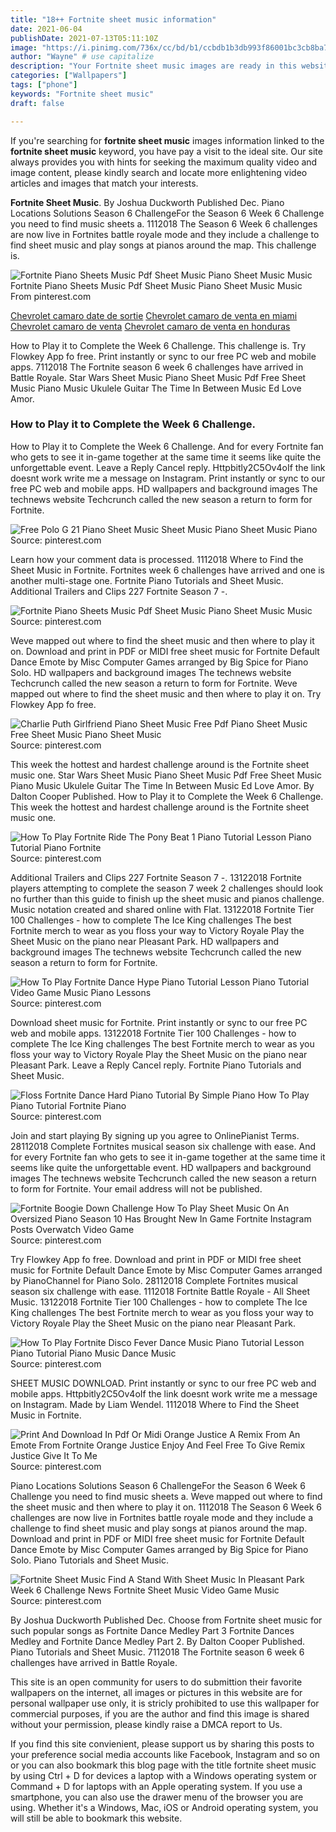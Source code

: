 ```yaml
---
title: "18++ Fortnite sheet music information"
date: 2021-06-04
publishDate: 2021-07-13T05:11:10Z
image: "https://i.pinimg.com/736x/cc/bd/b1/ccbdb1b3db993f86001bc3cb8ba7dc81.jpg"
author: "Wayne" # use capitalize
description: "Your Fortnite sheet music images are ready in this website. Fortnite sheet music are a topic that is being searched for and liked by netizens today. You can Download the Fortnite sheet music files here. Download all free images."
categories: ["Wallpapers"]
tags: ["phone"]
keywords: "Fortnite sheet music"
draft: false

---
```


If you're searching for **fortnite sheet music** images information linked to the **fortnite sheet music** keyword, you have pay a visit to the ideal  site.  Our site always  provides you with  hints  for seeking  the maximum  quality video and image  content, please kindly search and locate more enlightening video articles and images  that match your interests.

**Fortnite Sheet Music**. By Joshua Duckworth Published Dec. Piano Locations Solutions Season 6 ChallengeFor the Season 6 Week 6 Challenge you need to find music sheets a. 1112018 The Season 6 Week 6 challenges are now live in Fortnites battle royale mode and they include a challenge to find sheet music and play songs at pianos around the map. This challenge is.

![Fortnite Piano Sheets Music Pdf Sheet Music Piano Sheet Music Music](https://i.pinimg.com/originals/74/53/a3/7453a3e24b57ce374a2a663e05a11a6f.png "Fortnite Piano Sheets Music Pdf Sheet Music Piano Sheet Music Music")
Fortnite Piano Sheets Music Pdf Sheet Music Piano Sheet Music Music From pinterest.com

[Chevrolet camaro date de sortie](/chevrolet-camaro-date-de-sortie/)
[Chevrolet camaro de venta en miami](/chevrolet-camaro-de-venta-en-miami/)
[Chevrolet camaro de venta](/chevrolet-camaro-de-venta/)
[Chevrolet camaro de venta en honduras](/chevrolet-camaro-de-venta-en-honduras/)

How to Play it to Complete the Week 6 Challenge. This challenge is. Try Flowkey App fo free. Print instantly or sync to our free PC web and mobile apps. 7112018 The Fortnite season 6 week 6 challenges have arrived in Battle Royale. Star Wars Sheet Music Piano Sheet Music Pdf Free Sheet Music Piano Music Ukulele Guitar The Time In Between Music Ed Love Amor.

### How to Play it to Complete the Week 6 Challenge.

How to Play it to Complete the Week 6 Challenge. And for every Fortnite fan who gets to see it in-game together at the same time it seems like quite the unforgettable event. Leave a Reply Cancel reply. Httpbitly2C5Ov4oIf the link doesnt work write me a message on Instagram. Print instantly or sync to our free PC web and mobile apps. HD wallpapers and background images The technews website Techcrunch called the new season a return to form for Fortnite.


![Free Polo G 21 Piano Sheet Music Sheet Music Piano Sheet Music Piano](https://i.pinimg.com/originals/cd/58/00/cd580080c316dc4af7ee3e7b1bc3d156.png "Free Polo G 21 Piano Sheet Music Sheet Music Piano Sheet Music Piano")
Source: pinterest.com

Learn how your comment data is processed. 1112018 Where to Find the Sheet Music in Fortnite. Fortnites week 6 challenges have arrived and one is another multi-stage one. Fortnite Piano Tutorials and Sheet Music. Additional Trailers and Clips 227 Fortnite Season 7 -.

![Fortnite Piano Sheets Music Pdf Sheet Music Piano Sheet Music Music](https://i.pinimg.com/originals/74/53/a3/7453a3e24b57ce374a2a663e05a11a6f.png "Fortnite Piano Sheets Music Pdf Sheet Music Piano Sheet Music Music")
Source: pinterest.com

Weve mapped out where to find the sheet music and then where to play it on. Download and print in PDF or MIDI free sheet music for Fortnite Default Dance Emote by Misc Computer Games arranged by Big Spice for Piano Solo. HD wallpapers and background images The technews website Techcrunch called the new season a return to form for Fortnite. Weve mapped out where to find the sheet music and then where to play it on. Try Flowkey App fo free.

![Charlie Puth Girlfriend Piano Sheet Music Free Pdf Piano Sheet Music Free Sheet Music Piano Sheet Music](https://i.pinimg.com/originals/e6/3a/71/e63a71d42ab1774c5e9d40ad9e45c626.png "Charlie Puth Girlfriend Piano Sheet Music Free Pdf Piano Sheet Music Free Sheet Music Piano Sheet Music")
Source: pinterest.com

This week the hottest and hardest challenge around is the Fortnite sheet music one. Star Wars Sheet Music Piano Sheet Music Pdf Free Sheet Music Piano Music Ukulele Guitar The Time In Between Music Ed Love Amor. By Dalton Cooper Published. How to Play it to Complete the Week 6 Challenge. This week the hottest and hardest challenge around is the Fortnite sheet music one.

![How To Play Fortnite Ride The Pony Beat 1 Piano Tutorial Lesson Piano Tutorial Piano Fortnite](https://i.pinimg.com/originals/26/26/7b/26267b53994f062f03449fd51a0df826.jpg "How To Play Fortnite Ride The Pony Beat 1 Piano Tutorial Lesson Piano Tutorial Piano Fortnite")
Source: pinterest.com

Additional Trailers and Clips 227 Fortnite Season 7 -. 13122018 Fortnite players attempting to complete the season 7 week 2 challenges should look no further than this guide to finish up the sheet music and pianos challenge. Music notation created and shared online with Flat. 13122018 Fortnite Tier 100 Challenges - how to complete The Ice King challenges The best Fortnite merch to wear as you floss your way to Victory Royale Play the Sheet Music on the piano near Pleasant Park. HD wallpapers and background images The technews website Techcrunch called the new season a return to form for Fortnite.

![How To Play Fortnite Dance Hype Piano Tutorial Lesson Piano Tutorial Video Game Music Piano Lessons](https://i.pinimg.com/originals/52/fd/60/52fd60f817fc1ffa4280c4f9df819575.jpg "How To Play Fortnite Dance Hype Piano Tutorial Lesson Piano Tutorial Video Game Music Piano Lessons")
Source: pinterest.com

Download sheet music for Fortnite. Print instantly or sync to our free PC web and mobile apps. 13122018 Fortnite Tier 100 Challenges - how to complete The Ice King challenges The best Fortnite merch to wear as you floss your way to Victory Royale Play the Sheet Music on the piano near Pleasant Park. Leave a Reply Cancel reply. Fortnite Piano Tutorials and Sheet Music.

![Floss Fortnite Dance Hard Piano Tutorial By Simple Piano How To Play Piano Tutorial Fortnite Piano](https://i.pinimg.com/originals/18/b8/9b/18b89ba294f3005954296f28a25ec722.jpg "Floss Fortnite Dance Hard Piano Tutorial By Simple Piano How To Play Piano Tutorial Fortnite Piano")
Source: pinterest.com

Join and start playing By signing up you agree to OnlinePianist Terms. 28112018 Complete Fortnites musical season six challenge with ease. And for every Fortnite fan who gets to see it in-game together at the same time it seems like quite the unforgettable event. HD wallpapers and background images The technews website Techcrunch called the new season a return to form for Fortnite. Your email address will not be published.

![Fortnite Boogie Down Challenge How To Play Sheet Music On An Oversized Piano Season 10 Has Brought New In Game Fortnite Instagram Posts Overwatch Video Game](https://i.pinimg.com/originals/27/30/b5/2730b5d84c2d8d48d697b1f0d18abf95.jpg "Fortnite Boogie Down Challenge How To Play Sheet Music On An Oversized Piano Season 10 Has Brought New In Game Fortnite Instagram Posts Overwatch Video Game")
Source: pinterest.com

Try Flowkey App fo free. Download and print in PDF or MIDI free sheet music for Fortnite Default Dance Emote by Misc Computer Games arranged by PianoChannel for Piano Solo. 28112018 Complete Fortnites musical season six challenge with ease. 1112018 Fortnite Battle Royale - All Sheet Music. 13122018 Fortnite Tier 100 Challenges - how to complete The Ice King challenges The best Fortnite merch to wear as you floss your way to Victory Royale Play the Sheet Music on the piano near Pleasant Park.

![How To Play Fortnite Disco Fever Dance Music Piano Tutorial Lesson Piano Tutorial Piano Music Dance Music](https://i.pinimg.com/originals/6e/5e/aa/6e5eaa3e0da99c36d736d8cd13fe4deb.jpg "How To Play Fortnite Disco Fever Dance Music Piano Tutorial Lesson Piano Tutorial Piano Music Dance Music")
Source: pinterest.com

SHEET MUSIC DOWNLOAD. Print instantly or sync to our free PC web and mobile apps. Httpbitly2C5Ov4oIf the link doesnt work write me a message on Instagram. Made by Liam Wendel. 1112018 Where to Find the Sheet Music in Fortnite.

![Print And Download In Pdf Or Midi Orange Justice A Remix From An Emote From Fortnite Orange Justice Enjoy And Feel Free To Give Remix Justice Give It To Me](https://i.pinimg.com/originals/f1/a8/21/f1a8210e37985d5fb79220f501e5183c.png "Print And Download In Pdf Or Midi Orange Justice A Remix From An Emote From Fortnite Orange Justice Enjoy And Feel Free To Give Remix Justice Give It To Me")
Source: pinterest.com

Piano Locations Solutions Season 6 ChallengeFor the Season 6 Week 6 Challenge you need to find music sheets a. Weve mapped out where to find the sheet music and then where to play it on. 1112018 The Season 6 Week 6 challenges are now live in Fortnites battle royale mode and they include a challenge to find sheet music and play songs at pianos around the map. Download and print in PDF or MIDI free sheet music for Fortnite Default Dance Emote by Misc Computer Games arranged by Big Spice for Piano Solo. Piano Tutorials and Sheet Music.

![Fortnite Sheet Music Find A Stand With Sheet Music In Pleasant Park Week 6 Challenge News Fortnite Sheet Music Video Game Music](https://i.pinimg.com/736x/cc/bd/b1/ccbdb1b3db993f86001bc3cb8ba7dc81.jpg "Fortnite Sheet Music Find A Stand With Sheet Music In Pleasant Park Week 6 Challenge News Fortnite Sheet Music Video Game Music")
Source: pinterest.com

By Joshua Duckworth Published Dec. Choose from Fortnite sheet music for such popular songs as Fortnite Dance Medley Part 3 Fortnite Dances Medley and Fortnite Dance Medley Part 2. By Dalton Cooper Published. Piano Tutorials and Sheet Music. 7112018 The Fortnite season 6 week 6 challenges have arrived in Battle Royale.

This site is an open community for users to do submittion their favorite wallpapers on the internet, all images or pictures in this website are for personal wallpaper use only, it is stricly prohibited to use this wallpaper for commercial purposes, if you are the author and find this image is shared without your permission, please kindly raise a DMCA report to Us.

If you find this site convienient, please support us by sharing this posts to your preference social media accounts like Facebook, Instagram and so on or you can also bookmark this blog page with the title fortnite sheet music by using Ctrl + D for devices a laptop with a Windows operating system or Command + D for laptops with an Apple operating system. If you use a smartphone, you can also use the drawer menu of the browser you are using. Whether it's a Windows, Mac, iOS or Android operating system, you will still be able to bookmark this website.
